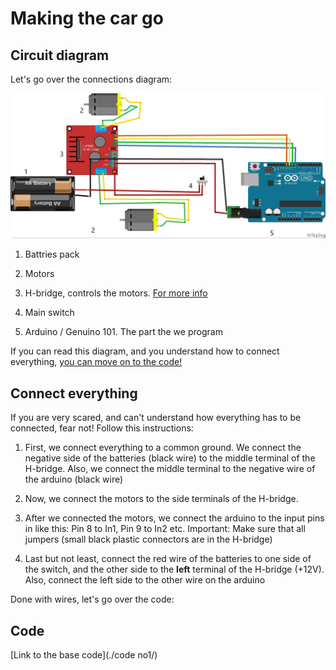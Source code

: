 # Making the car go

## Circuit diagram

Let's go over the connections diagram:

![[If you can't view this image I hope you can read schemtaics](./section1_schematic.pdf)](./pictures/section1_schematic.jpg)

1. Battries pack

1. Motors

1. H-bridge, controls the motors. [For more info](https://en.wikipedia.org/wiki/H_bridge)

1. Main switch

1. Arduino / Genuino 101. The part the we program

If you can read this diagram, and you understand how to connect everything, [you can move on to the code!](#code)

## Connect everything

If you are very scared, and can't understand how everything has to be connected, fear not! Follow this instructions:

1. First, we connect everything to a common ground. We connect the negative side of the batteries (black wire) to the middle terminal of the H-bridge. Also, we connect the middle terminal to the negative wire of the arduino (black wire)

1. Now, we connect the motors to the side terminals of the H-bridge.

1. After we connected the motors, we connect the arduino to the input pins in like this: Pin 8 to In1, Pin 9 to In2 etc. Important: Make sure that all jumpers (small black plastic connectors are in the H-bridge)

1. Last but not least, connect the red wire of the batteries to one side of the switch, and the other side to the __left__ terminal of the H-bridge (+12V). Also, connect the left side to the other wire on the arduino

Done with wires, let's go over the code:

## Code

[Link to the base code](./code no1/)

